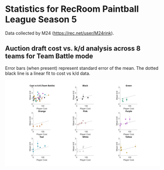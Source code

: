 # Statistics for RecRoom Paintball League Season 5

Data collected by M24 (https://rec.net/user/M24rink).

## Auction draft cost vs. k/d analysis across 8 teams for Team Battle mode 

Error bars (when present) represent standard error of the mean. The dotted black line is a linear fit to cost vs k/d data.

![Cost vs k/d](https://github.com/DebrajGhose/RecRoomPaintball/blob/master/Season%205/CostvsKD.svg)


